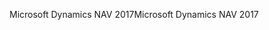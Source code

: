 <span data-ttu-id="32341-101">Microsoft Dynamics NAV 2017</span><span class="sxs-lookup"><span data-stu-id="32341-101">Microsoft Dynamics NAV 2017</span></span>